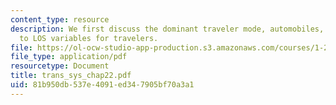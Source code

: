 ```yaml
---
content_type: resource
description: We first discuss the dominant traveler mode, automobiles, and then generalize
  to LOS variables for travelers.
file: https://ol-ocw-studio-app-production.s3.amazonaws.com/courses/1-221j-transportation-systems-fall-2004/81b950db537e4091ed347905bf70a3a1_trans_sys_chap22.pdf
file_type: application/pdf
resourcetype: Document
title: trans_sys_chap22.pdf
uid: 81b950db-537e-4091-ed34-7905bf70a3a1
---
```

